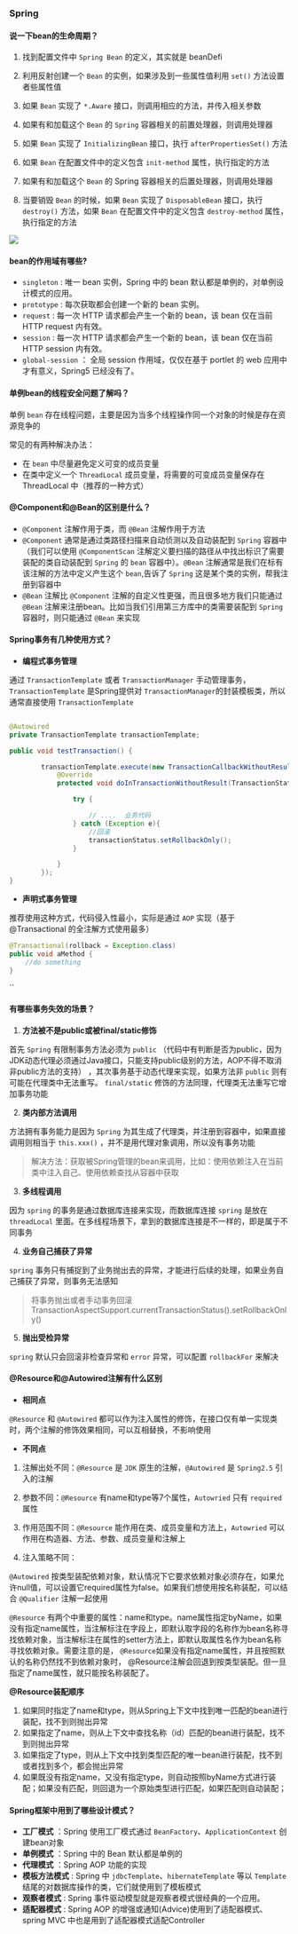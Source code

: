 ### Spring


#### 说一下bean的生命周期？

1. 找到配置文件中 `Spring Bean` 的定义，其实就是 beanDefi

2. 利用反射创建一个 `Bean` 的实例，如果涉及到一些属性值利用 `set()` 方法设置者些属性值

3. 如果 `Bean` 实现了 `*.Aware` 接口，则调用相应的方法，并传入相关参数

4. 如果有和加载这个 `Bean` 的 `Spring` 容器相关的前置处理器，则调用处理器

5. 如果 `Bean` 实现了 `InitializingBean` 接口，执行 `afterPropertiesSet()` 方法

6. 如果 `Bean` 在配置文件中的定义包含 `init-method` 属性，执行指定的方法

7. 如果有和加载这个 `Bean` 的 Spring 容器相关的后置处理器，则调用处理器

8. 当要销毁 `Bean` 的时候，如果 `Bean` 实现了 `DisposableBean` 接口，执行 `destroy()` 方法，如果 `Bean` 在配置文件中的定义包含 `destroy-method` 属性，执行指定的方法


![](https://images.xiaozhuanlan.com/photo/2019/b5d264565657a5395c2781081a7483e1.jpg)


#### bean的作用域有哪些?

- `singleton` : 唯一 bean 实例，Spring 中的 bean 默认都是单例的，对单例设计模式的应用。
- `prototype` : 每次获取都会创建一个新的 bean 实例。
- `request` : 每一次 HTTP 请求都会产生一个新的 bean，该 bean 仅在当前 HTTP request 内有效。
- `session` : 每一次 HTTP 请求都会产生一个新的 bean，该 bean 仅在当前 HTTP session 内有效。
- `global-session` ： 全局 session 作用域，仅仅在基于 portlet 的 web 应用中才有意义，Spring5 已经没有了。


#### 单例bean的线程安全问题了解吗？

单例 `bean` 存在线程问题，主要是因为当多个线程操作同一个对象的时候是存在资源竞争的

常见的有两种解决办法：

- 在 `bean` 中尽量避免定义可变的成员变量
- 在类中定义一个 `ThreadLocal` 成员变量，将需要的可变成员变量保存在 ThreadLocal 中（推荐的一种方式）


#### @Component和@Bean的区别是什么？


- `@Component` 注解作用于类，而 `@Bean` 注解作用于方法
- `@Component` 通常是通过类路径扫描来自动侦测以及自动装配到 `Spring` 容器中（我们可以使用 `@ComponentScan` 注解定义要扫描的路径从中找出标识了需要装配的类自动装配到 `Spring` 的 `bean` 容器中）。`@Bean` 注解通常是我们在标有该注解的方法中定义产生这个 `bean`,告诉了 `Spring` 这是某个类的实例，帮我注册到容器中
- `@Bean` 注解比 `@Component` 注解的自定义性更强，而且很多地方我们只能通过 `@Bean` 注解来注册bean。比如当我们引用第三方库中的类需要装配到 `Spring` 容器时，则只能通过 `@Bean` 来实现


#### Spring事务有几种使用方式？

- **编程式事务管理**

通过 `TransactionTemplate` 或者 `TransactionManager` 手动管理事务，`TransactionTemplate` 是Spring提供对 `TransactionManager`的封装模板类，所以通常直接使用 `TransactionTemplate`


```java

@Autowired
private TransactionTemplate transactionTemplate;

public void testTransaction() {

        transactionTemplate.execute(new TransactionCallbackWithoutResult() {
            @Override
            protected void doInTransactionWithoutResult(TransactionStatus transactionStatus) {

                try {

                    // ....  业务代码
                } catch (Exception e){
                    //回滚
                    transactionStatus.setRollbackOnly();
                }

            }
        });
}
```


- **声明式事务管理**

推荐使用这种方式，代码侵入性最小，实际是通过 `AOP` 实现（基于@Transactional 的全注解方式使用最多）

```java
@Transactional(rollback = Exception.class)
public void aMethod {
    //do something
}
```
``

#### 有哪些事务失效的场景？

1. **方法被不是public或被final/static修饰**

首先 `Spring` 有限制事务方法必须为 `public` （代码中有判断是否为public，因为JDK动态代理必须通过Java接口，只能支持public级别的方法，AOP不得不取消非public方法的支持） ，其次事务基于动态代理来实现，如果方法非 `public` 则有可能在代理类中无法重写。 `final/static` 修饰的方法同理，代理类无法重写它增加事务功能


2. **类内部方法调用**

方法拥有事务能力是因为 `Spring` 为其生成了代理类，并注册到容器中，如果直接调用则相当于 `this.xxx()` ，并不是用代理对象调用，所以没有事务功能

>解决方法：获取被Spring管理的bean来调用，比如：使用依赖注入在当前类中注入自己、使用依赖查找从容器中获取


3. **多线程调用**

因为 `spring` 的事务是通过数据库连接来实现，而数据库连接 `spring` 是放在 `threadLocal` 里面。在多线程场景下，拿到的数据库连接是不一样的，即是属于不同事务


4. **业务自己捕获了异常**

`spring` 事务只有捕捉到了业务抛出去的异常，才能进行后续的处理，如果业务自己捕获了异常，则事务无法感知

>将事务抛出或者手动事务回滚 TransactionAspectSupport.currentTransactionStatus().setRollbackOnly()

5. **抛出受检异常**

`spring` 默认只会回滚非检查异常和 `error` 异常，可以配置 `rollbackFor` 来解决


#### @Resource和@Autowired注解有什么区别


- **相同点**

`@Resource` 和 `@Autowired` 都可以作为注入属性的修饰，在接口仅有单一实现类时，两个注解的修饰效果相同，可以互相替换，不影响使用


- **不同点**

1. 注解出处不同：`@Resource` 是 `JDK` 原生的注解，`@Autowired` 是 `Spring2.5` 引入的注解

2. 参数不同：`@Resource` 有name和type等7个属性，`Autowried` 只有 `required` 属性

3. 作用范围不同：`@Resource` 能作用在类、成员变量和方法上，`Autowried` 可以作用在构造器、方法、参数、成员变量和注解上

4. 注入策略不同：

`@Autowired` 按类型装配依赖对象，默认情况下它要求依赖对象必须存在，如果允许null值，可以设置它required属性为false。如果我们想使用按名称装配，可以结合 `@Qualifier` 注解一起使用

`@Resource` 有两个中重要的属性：name和type。name属性指定byName，如果没有指定name属性，当注解标注在字段上，即默认取字段的名称作为bean名称寻找依赖对象，当注解标注在属性的setter方法上，即默认取属性名作为bean名称寻找依赖对象。需要注意的是，
`@Resource`如果没有指定name属性，并且按照默认的名称仍然找不到依赖对象时， @Resource注解会回退到按类型装配。但一旦指定了name属性，就只能按名称装配了。

**@Resource装配顺序**
　　
1. 如果同时指定了name和type，则从Spring上下文中找到唯一匹配的bean进行装配，找不到则抛出异常　　
2. 如果指定了name，则从上下文中查找名称（id）匹配的bean进行装配，找不到则抛出异常　　
3. 如果指定了type，则从上下文中找到类型匹配的唯一bean进行装配，找不到或者找到多个，都会抛出异常　　
4. 如果既没有指定name，又没有指定type，则自动按照byName方式进行装配；如果没有匹配，则回退为一个原始类型进行匹配，如果匹配则自动装配；


#### Spring框架中用到了哪些设计模式？

- **工厂模式** ：Spring 使用工厂模式通过 `BeanFactory`、`ApplicationContext` 创建bean对象
- **单例模式** ：Spring 中的 Bean 默认都是单例的
- **代理模式** ：Spring AOP 功能的实现
- **模板方法模式** : Spring 中 `jdbcTemplate`、`hibernateTemplate` 等以 `Template` 结尾的对数据库操作的类，它们就使用到了模板模式
- **观察者模式** : Spring 事件驱动模型就是观察者模式很经典的一个应用。
- **适配器模式** : Spring AOP 的增强或通知(Advice)使用到了适配器模式、spring MVC 中也是用到了适配器模式适配Controller
